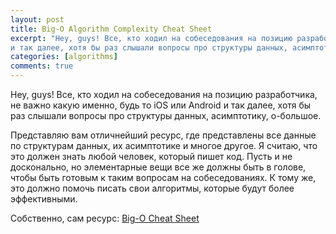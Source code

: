 ```yaml
---
layout: post
title: Big-O Algorithm Complexity Cheat Sheet
excerpt: "Hey, guys! Все, кто ходил на собеседования на позицию разработчика, не важно какую именно, будь то iOS или Android 
и так далее, хотя бы раз слышали вопросы про структуры данных, асимптотику, о-большое."
categories: [algorithms]
comments: true
---
```


Hey, guys! Все, кто ходил на собеседования на позицию разработчика, не важно какую именно, будь то iOS или Android 
и так далее, хотя бы раз слышали вопросы про структуры данных, асимптотику, о-большое.

Представляю вам отличнейший ресурс, где представлены все данные по структурам данных, их асимптотике и многое другое. 
Я считаю, что это должен знать любой человек, который пишет код. Пусть и не досконально, но элементарные вещи все же 
должны быть в голове, чтобы быть готовым к таким вопросам на собеседованиях. К тому же, это должно помочь писать свои алгоритмы, которые будут более эффективными.
<p></p>
<p></p>
<p></p>
Собственно, сам ресурс: <a href="http://bigocheatsheet.com">Big-O Cheat Sheet</a>
